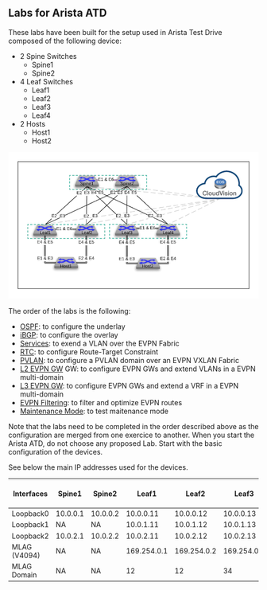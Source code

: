 Labs for Arista ATD
-------------------

These labs have been built for the setup used in Arista Test Drive composed of the following device:
- 2 Spine Switches
    - Spine1
    - Spine2
- 4 Leaf Switches
    - Leaf1
    - Leaf2
    - Leaf3
    - Leaf4
- 2 Hosts
    - Host1
    - Host2

![Lab Diagram](diagram.jpg)

The order of the labs is the following:
- [OSPF](1-OSPF): to configure the underlay
- [iBGP](2-iBGP): to configure the overlay
- [Services](3-Services): to exend a VLAN over the EVPN Fabric
- [RTC](4-RTC): to configure Route-Target Constraint
- [PVLAN](5-PVLAN): to configure a PVLAN domain over an EVPN VXLAN Fabric
- [L2 EVPN GW](6-L2&#32;EVPN&#32;GW) GW: to configure EVPN GWs and extend VLANs in a EVPN multi-domain
- [L3 EVPN GW](7-L3&#32;EVPN&#32;GW): to configure EVPN GWs and extend a VRF in a EVPN multi-domain
- [EVPN Filtering](8-EVPN&#32;Filtering): to filter and optimize EVPN routes
- [Maintenance Mode](9-Maintenance&#32;Mode): to test maitenance mode

Note that the labs need to be completed in the order described above as the configuration are merged from one exercice to another.
When you start the Arista ATD, do not choose any proposed Lab. Start with the basic configuration of the devices.

See below the main IP addresses used for the devices.

| Interfaces    | Spine1    | Spine2   | Leaf1      | Leaf2       | Leaf3       | Leaf4       | Remote Leaf (Host1) |
| -----------   | ----------| ---------| -----------| ----------- | ----------- | ----------- | ----------- |
| Loopback0     | 10.0.0.1  | 10.0.0.2 | 10.0.0.11  | 10.0.0.12   | 10.0.0.13   | 10.0.0.14   | 10.0.0.21   |
| Loopback1     | NA        | NA       | 10.0.1.11  | 10.0.1.12   | 10.0.1.13   | 10.0.1.14   | 10.0.1.21   |
| Loopback2     | 10.0.2.1  | 10.0.2.2 | 10.0.2.11  | 10.0.2.12   | 10.0.2.13   | 10.0.2.14   | NA          |
| MLAG (V4094)  | NA        | NA       | 169.254.0.1| 169.254.0.2 | 169.254.0.1 | 169.254.0.2 | NA          |
| MLAG Domain  | NA        | NA       | 12 | 12 | 34 | 34 | NA |